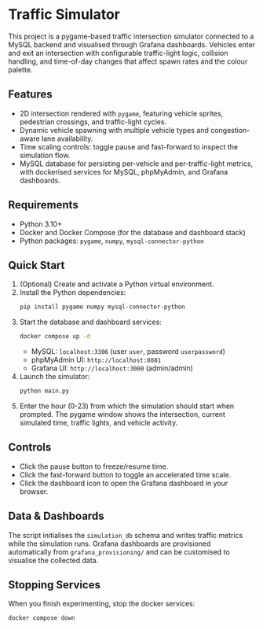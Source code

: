# Traffic Simulator

This project is a pygame-based traffic intersection simulator connected to a MySQL backend and visualised through Grafana dashboards. Vehicles enter and exit an intersection with configurable traffic-light logic, collision handling, and time-of-day changes that affect spawn rates and the colour palette.

## Features
- 2D intersection rendered with `pygame`, featuring vehicle sprites, pedestrian crossings, and traffic-light cycles.
- Dynamic vehicle spawning with multiple vehicle types and congestion-aware lane availability.
- Time scaling controls: toggle pause and fast-forward to inspect the simulation flow.
- MySQL database for persisting per-vehicle and per-traffic-light metrics, with dockerised services for MySQL, phpMyAdmin, and Grafana dashboards.

## Requirements
- Python 3.10+
- Docker and Docker Compose (for the database and dashboard stack)
- Python packages: `pygame`, `numpy`, `mysql-connector-python`

## Quick Start
1. (Optional) Create and activate a Python virtual environment.
2. Install the Python dependencies:
   ```bash
   pip install pygame numpy mysql-connector-python
   ```
3. Start the database and dashboard services:
   ```bash
   docker compose up -d
   ```
   - MySQL: `localhost:3306` (user `user`, password `userpassword`)
   - phpMyAdmin UI: `http://localhost:8081`
   - Grafana UI: `http://localhost:3000` (admin/admin)
4. Launch the simulator:
   ```bash
   python main.py
   ```
5. Enter the hour (0-23) from which the simulation should start when prompted. The pygame window shows the intersection, current simulated time, traffic lights, and vehicle activity.

## Controls
- Click the pause button to freeze/resume time.
- Click the fast-forward button to toggle an accelerated time scale.
- Click the dashboard icon to open the Grafana dashboard in your browser.

## Data & Dashboards
The script initialises the `simulation_db` schema and writes traffic metrics while the simulation runs. Grafana dashboards are provisioned automatically from `grafana_provisioning/` and can be customised to visualise the collected data.

## Stopping Services
When you finish experimenting, stop the docker services:
```bash
docker compose down
```
